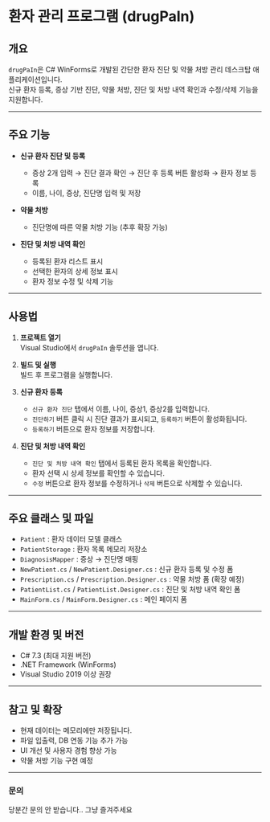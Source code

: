 # 환자 관리 프로그램 (drugPaIn)

## 개요

`drugPaIn`은 C# WinForms로 개발된 간단한 환자 진단 및 약물 처방 관리 데스크탑 애플리케이션입니다.  
신규 환자 등록, 증상 기반 진단, 약물 처방, 진단 및 처방 내역 확인과 수정/삭제 기능을 지원합니다.

---

## 주요 기능

- **신규 환자 진단 및 등록**  
  - 증상 2개 입력 → 진단 결과 확인 → 진단 후 등록 버튼 활성화 → 환자 정보 등록  
  - 이름, 나이, 증상, 진단명 입력 및 저장  

- **약물 처방**  
  - 진단명에 따른 약물 처방 기능 (추후 확장 가능)  

- **진단 및 처방 내역 확인**  
  - 등록된 환자 리스트 표시  
  - 선택한 환자의 상세 정보 표시  
  - 환자 정보 수정 및 삭제 기능  

---

## 사용법

1. **프로젝트 열기**  
   Visual Studio에서 `drugPaIn` 솔루션을 엽니다.

2. **빌드 및 실행**  
   빌드 후 프로그램을 실행합니다.

3. **신규 환자 등록**  
   - `신규 환자 진단` 탭에서 이름, 나이, 증상1, 증상2를 입력합니다.  
   - `진단하기` 버튼 클릭 시 진단 결과가 표시되고, `등록하기` 버튼이 활성화됩니다.  
   - `등록하기` 버튼으로 환자 정보를 저장합니다.

4. **진단 및 처방 내역 확인**  
   - `진단 및 처방 내역 확인` 탭에서 등록된 환자 목록을 확인합니다.  
   - 환자 선택 시 상세 정보를 확인할 수 있습니다.  
   - `수정` 버튼으로 환자 정보를 수정하거나 `삭제` 버튼으로 삭제할 수 있습니다.

---

## 주요 클래스 및 파일

- `Patient` : 환자 데이터 모델 클래스  
- `PatientStorage` : 환자 목록 메모리 저장소  
- `DiagnosisMapper` : 증상 → 진단명 매핑  
- `NewPatient.cs` / `NewPatient.Designer.cs` : 신규 환자 등록 및 수정 폼  
- `Prescription.cs` / `Prescription.Designer.cs` : 약물 처방 폼 (확장 예정)  
- `PatientList.cs` / `PatientList.Designer.cs` : 진단 및 처방 내역 확인 폼  
- `MainForm.cs` / `MainForm.Designer.cs` : 메인 페이지 폼

---

## 개발 환경 및 버전

- C# 7.3 (최대 지원 버전)  
- .NET Framework (WinForms)  
- Visual Studio 2019 이상 권장  

---

## 참고 및 확장

- 현재 데이터는 메모리에만 저장됩니다.  
- 파일 입출력, DB 연동 기능 추가 가능  
- UI 개선 및 사용자 경험 향상 가능  
- 약물 처방 기능 구현 예정  

---

### 문의

당분간 문의 안 받습니다.. 그냥 즐겨주세요
